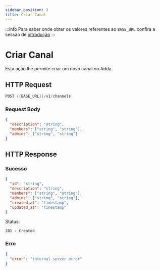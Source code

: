 ```yaml
---
sidebar_position: 3
title: Criar Canal
---
```


:::info
Para saber onde obter os valores referentes ao `BASE_URL` confira a sessão de [introdução](../../intro)
:::

# Criar Canal

Esta ação lhe permite criar um novo canal no Adda.

## HTTP Request

```powershell
POST {{BASE_URL}}/v1/channels
```

### Request Body

```json
{
  "description": "string",
  "members": ["string", "string"],
  "admins": ["string", "string"]
}
```

## HTTP Response

### Sucesso

```json
{
  "id": "string",
  "description": "string",
  "members": ["string", "string"],
  "admins": ["string", "string"],
  "created_at": "timestamp",
  "updated_at": "timestamp"
}
```

Status:

```
201 - Created
```

### Erro

```json
{
  "error": "internal server error"
}
```
